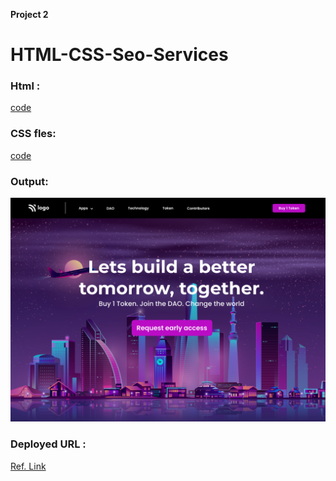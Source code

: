 **Project 2**
# HTML-CSS-Seo-Services

### Html :
[code](./index.html)

### CSS fles:
[code](./style.css)

### Output:
![Alter Text](./output.png)

### Deployed URL :
[Ref. Link](https://bright-wisp-a090cf.netlify.app/)